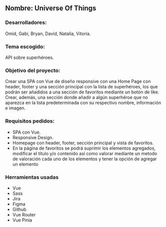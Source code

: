 <h2>Nombre: Universe Of Things </h2>
<h3>Desarrolladores:</h3>
<p>Omid, Gabi, Bryan, David, Natalia, Vitoria.</p>
<h3>Tema escogido:</h3>
<p>API sobre superhéroes.</p>
<h3>Objetivo del proyecto:</h3>
<p>Crear una SPA con Vue de diseño responsive con una Home Page con header, footer y una sección principal con la lista de superhéroes, los que podrán ser añadidos a una sección de favoritos mediante un botón de like. Crear, además, una sección donde añadir a algún superhéroe que no aparezca en la lista predeterminada con su respectivo nombre, información e imagen.</p>
<h3>Requisitos pedidos:</h3>
<ul>
<li>SPA con Vue.</li>
<li>Responsive Design.</li>
<li>Homepage con header, footer, sección principal y vista de favoritos.</li></li>
<li>En la página de favoritos se podrá suprimir los elementos agregados, modificar el título y/o contenido así como valorar mediante un metodo de valoración cada uno de los elementos y tener la opción de agregar un elemento</li>
</ul>
<h3>Herramientas usadas</h3>
<ul>
<li>Vue</li>
<li>Sass</li>
<li>Jira</li>
<li>Figma</li>
<li>Github</li>
<li>Vue Router</li>
<li>Vue Pinia</li>
</ul>

